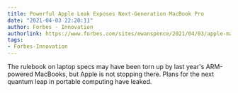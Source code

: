 ```yaml
---
title: Powerful Apple Leak Exposes Next-Generation MacBook Pro
date: "2021-04-03 22:20:11"
author: Forbes - Innovation
authorlink: https://www.forbes.com/sites/ewanspence/2021/04/03/apple-macos-macbook-pro-m1-m2-leak-4nm-apple-silicon-specs/
tags:
- Forbes-Innovation
---
```

The rulebook on laptop specs may have been torn up by last year's ARM-powered MacBooks, but Apple is not stopping there. Plans for the next quantum leap in portable computing have leaked.